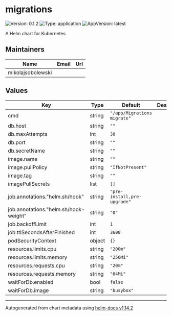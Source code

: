 # migrations

![Version: 0.1.2](https://img.shields.io/badge/Version-0.1.2-informational?style=flat-square) ![Type: application](https://img.shields.io/badge/Type-application-informational?style=flat-square) ![AppVersion: latest](https://img.shields.io/badge/AppVersion-latest-informational?style=flat-square)

A Helm chart for Kubernetes

## Maintainers

| Name | Email | Url |
| ---- | ------ | --- |
| mikolajsobolewski |  |  |

## Values

| Key | Type | Default | Description |
|-----|------|---------|-------------|
| cmd | string | `"/app/Migrations migrate"` |  |
| db.host | string | `""` |  |
| db.maxAttempts | int | `30` |  |
| db.port | string | `""` |  |
| db.secretName | string | `""` |  |
| image.name | string | `""` |  |
| image.pullPolicy | string | `"IfNotPresent"` |  |
| image.tag | string | `""` |  |
| imagePullSecrets | list | `[]` |  |
| job.annotations."helm.sh/hook" | string | `"pre-install,pre-upgrade"` |  |
| job.annotations."helm.sh/hook-weight" | string | `"0"` |  |
| job.backoffLimit | int | `1` |  |
| job.ttlSecondsAfterFinished | int | `3600` |  |
| podSecurityContext | object | `{}` |  |
| resources.limits.cpu | string | `"200m"` |  |
| resources.limits.memory | string | `"256Mi"` |  |
| resources.requests.cpu | string | `"20m"` |  |
| resources.requests.memory | string | `"64Mi"` |  |
| waitForDb.enabled | bool | `false` |  |
| waitForDb.image | string | `"busybox"` |  |

----------------------------------------------
Autogenerated from chart metadata using [helm-docs v1.14.2](https://github.com/norwoodj/helm-docs/releases/v1.14.2)
